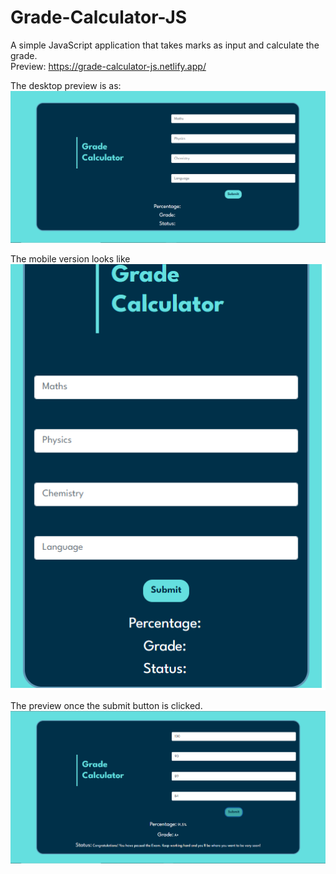 # Grade-Calculator-JS
A simple JavaScript application that takes marks as input and calculate the grade. <br>
Preview: https://grade-calculator-js.netlify.app/

The desktop preview is as:
![screenshot](https://github.com/sidramwaseem/Grade-Calculator-JS/blob/main/images/preview-img.png?raw=true)


The mobile version looks like<br>
![screenshot](https://github.com/sidramwaseem/Grade-Calculator-JS/blob/main/images/mobile-preview.png?raw=true)


The preview once the submit button is clicked.<br>
![screenshot](https://github.com/sidramwaseem/Grade-Calculator-JS/blob/main/images/sol-img.png?raw=true)
